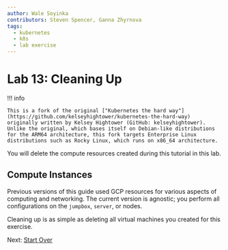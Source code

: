 ```yaml
---
author: Wale Soyinka
contributors: Steven Spencer, Ganna Zhyrnova
tags:
  - kubernetes
  - k8s
  - lab exercise
---
```


# Lab 13: Cleaning Up

!!! info

    This is a fork of the original ["Kubernetes the hard way"](https://github.com/kelseyhightower/kubernetes-the-hard-way) originally written by Kelsey Hightower (GitHub: kelseyhightower). Unlike the original, which bases itself on Debian-like distributions for the ARM64 architecture, this fork targets Enterprise Linux distributions such as Rocky Linux, which runs on x86_64 architecture.

You will delete the compute resources created during this tutorial in this lab.

## Compute Instances

Previous versions of this guide used GCP resources for various aspects of computing and networking. The current version is agnostic; you perform all configurations on the `jumpbox`, `server`, or nodes.

Cleaning up is as simple as deleting all virtual machines you created for this exercise.

Next: [Start Over](lab0-README.md)
